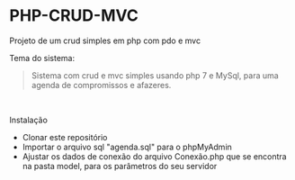 # PHP-CRUD-MVC
Projeto de um crud simples em php com pdo e mvc

<p>Tema do sistema:</p>
<blockquote>
    Sistema com crud e mvc simples usando php 7 e MySql, para uma agenda de compromissos e afazeres.
</blockquote><br>

<p>Instalação</p>
<ul>
  <li>Clonar este repositório</li>
  <li>Importar o arquivo sql "agenda.sql" para o phpMyAdmin</li>
  <li>Ajustar os dados de conexão do arquivo Conexão.php que se encontra na pasta model, para os parâmetros do seu servidor</li>
</ul>

